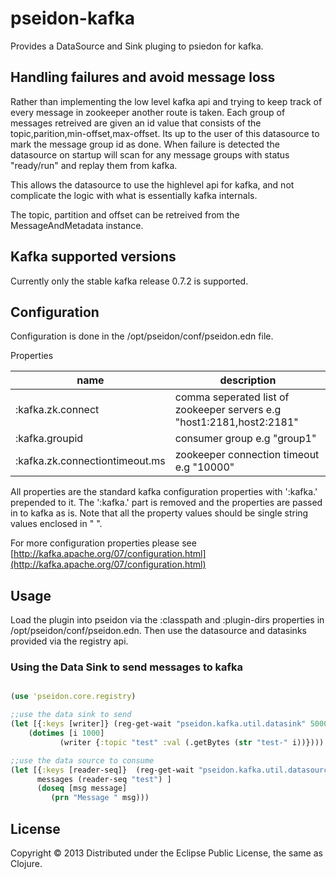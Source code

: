 # pseidon-kafka

Provides a DataSource and Sink pluging to psiedon for kafka.

## Handling failures and avoid message loss

Rather than implementing the low level kafka api and trying to keep track of every message in zookeeper another route is taken.
Each group of messages retreived are given an id value that consists of the topic,parition,min-offset,max-offset. 
Its up to the user of this datasource to mark the message group id as done. 
When failure is detected the datasource on startup will scan for any message groups with status "ready/run" and replay them from kafka.

This allows the datasource to use the highlevel api for kafka, and not complicate the logic with what is essentially kafka internals.


The topic, partition and offset can be retreived from the MessageAndMetadata instance.

## Kafka supported versions
 Currently only the stable kafka release 0.7.2 is supported. 
 
## Configuration

Configuration is done in the /opt/pseidon/conf/pseidon.edn file.

Properties

| name | description |
| ---- | ----------- |
| :kafka.zk.connect | comma seperated list of zookeeper servers e.g "host1:2181,host2:2181" |
| :kafka.groupid | consumer group e.g "group1" |
| :kafka.zk.connectiontimeout.ms | zookeeper connection timeout e.g "10000" |


All properties are the standard kafka configuration properties with ':kafka.' prepended to it.
The ':kafka.' part is removed and the properties are passed in to kafka as is.
Note that all the property values should be single string values enclosed in " ".

For more configuration properties please see [http://kafka.apache.org/07/configuration.html](http://kafka.apache.org/07/configuration.html)


## Usage

Load the plugin into pseidon via the :classpath and :plugin-dirs properties in /opt/pseidon/conf/pseidon.edn.
Then use the datasource and datasinks provided via the registry api.

### Using the Data Sink to send messages to kafka

```clojure

(use 'pseidon.core.registry)

;;use the data sink to send
(let [{:keys [writer]} (reg-get-wait "pseidon.kafka.util.datasink" 5000)]
    (dotimes [i 1000]
           (writer {:topic "test" :val (.getBytes (str "test-" i))})))

;;use the data source to consume
(let [{:keys [reader-seq]}  (reg-get-wait "pseidon.kafka.util.datasource" 5000)
      messages (reader-seq "test") ]
      (doseq [msg message]
         (prn "Message " msg)))

```

## License

Copyright © 2013 
Distributed under the Eclipse Public License, the same as Clojure.
